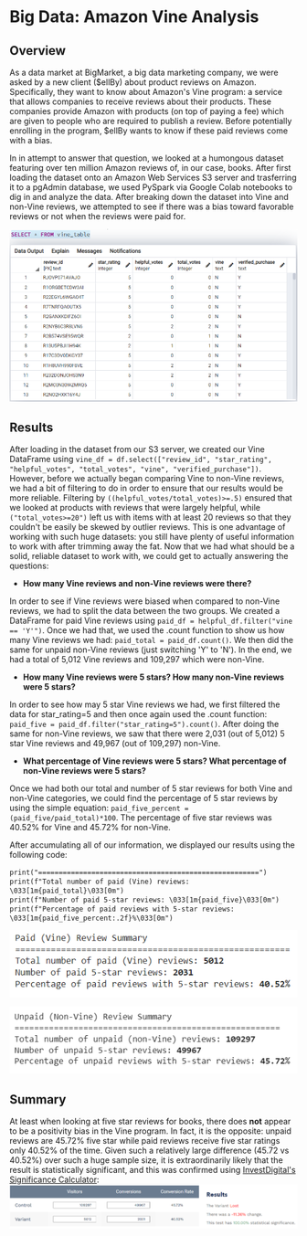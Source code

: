 # Big Data: Amazon Vine Analysis

## Overview

As a data market at BigMarket, a big data marketing company, we were asked by a new client ($ellBy) about product reviews on Amazon.  Specifically, they want to know about Amazon's Vine program: a service that allows companies to receive reviews about their products.  These companies provide Amazon with products (on top of paying a fee) which are given to people who are required to publish a review.  Before potentially enrolling in the program, $ellBy wants to know if these paid reviews come with a bias. 

In in attempt to answer that question, we looked at a humongous dataset featuring over ten million Amazon reviews of, in our case, books.  After first loading the dataset onto an Amazon Web Services S3 server and trasferring it to a pgAdmin database, we used PySpark via Google Colab notebooks to dig in and analyze the data.  After breaking down the dataset into Vine and non-Vine reviews, we attempted to see if there was a bias toward favorable reviews or not when the reviews were paid for.

![Vine DataFrame in pgAdmin](https://github.com/Jeffstr00/Amazon_Vine_Analysis/blob/main/Resources/vine_postgres.png)

## Results

After loading in the dataset from our S3 server, we created our Vine DataFrame using `vine_df = df.select(["review_id", "star_rating", "helpful_votes", "total_votes", "vine", "verified_purchase"])`.  However, before we actually began comparing Vine to non-Vine reviews, we had a bit of filtering to do in order to ensure that our results would be more reliable.  Filtering by `((helpful_votes/total_votes)>=.5)` ensured that we looked at products with reviews that were largely helpful, while `("total_votes>=20")` left us with items with at least 20 reviews so that they couldn't be easily be skewed by outlier reviews.  This is one advantage of working with such huge datasets: you still have plenty of useful information to work with after trimming away the fat.  Now that we had what should be a solid, reliable dataset to work with, we could get to actually answering the questions:

* **How many Vine reviews and non-Vine reviews were there?**

In order to see if Vine reviews were biased when compared to non-Vine reviews, we had to split the data between the two groups.  We created a DataFrame for paid Vine reviews using `paid_df = helpful_df.filter("vine == 'Y'")`.  Once we had that, we used the .count function to show us how many Vine reviews we had: `paid_total = paid_df.count()`.  We then did the same for unpaid non-Vine reviews (just switching 'Y' to 'N').  In the end, we had a total of 5,012 Vine reviews and 109,297 which were non-Vine.

* **How many Vine reviews were 5 stars?  How many non-Vine reviews were 5 stars?**

In order to see how may 5 star Vine reviews we had, we first filtered the data for star_rating=5 and then once again used the .count function: `paid_five = paid_df.filter("star_rating=5").count()`.  After doing the same for non-Vine reviews, we saw that there were 2,031 (out of 5,012) 5 star Vine reviews and 49,967 (out of 109,297) non-Vine.

* **What percentage of Vine reviews were 5 stars?  What percentage of non-Vine reviews were 5 stars?**

Once we had both our total and number of 5 star reviews for both Vine and non-Vine categories, we could find the percentage of 5 star reviews by using the simple equation: `paid_five_percent = (paid_five/paid_total)*100`.  The percentage of five star reviews was 40.52% for Vine and 45.72% for non-Vine.

After accumulating all of our information, we displayed our results using the following code:
```print("Paid (Vine) Review Summary")
print("======================================================")
print(f"Total number of paid (Vine) reviews: \033[1m{paid_total}\033[0m")
print(f"Number of paid 5-star reviews: \033[1m{paid_five}\033[0m")
print(f"Percentage of paid reviews with 5-star reviews: \033[1m{paid_five_percent:.2f}%\033[0m")
```

![Paid Summary](https://github.com/Jeffstr00/Amazon_Vine_Analysis/blob/main/Resources/paid_summary.png)

![Unpaid Summary](https://github.com/Jeffstr00/Amazon_Vine_Analysis/blob/main/Resources/unpaid_summary.png)

## Summary

At least when looking at five star reviews for books, there does **not** appear to be a positivity bias in the Vine program.  In fact, it is the opposite: unpaid reviews are 45.72% five star while paid reviews receive five star ratings only 40.52% of the time.  Given such a relatively large difference (45.72 vs 40.52%) over such a huge sample size, it is extraordinarily likely that the result is statistically significant, and this was confirmed using [InvestDigital's Significance Calculator](https://www.investisdigital.com/insights/resources-and-tools/statistical-significance-calculator):
![Statistically Significant](https://github.com/Jeffstr00/Amazon_Vine_Analysis/blob/main/Resources/statistically_significant.png)
